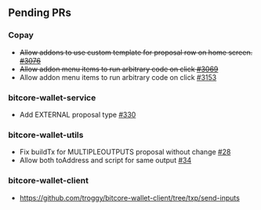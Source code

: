 ## Pending PRs

### Copay
- ~~Allow addons to use custom template for proposal row on home screen. [#3076](https://github.com/bitpay/copay/pull/3076)~~
- ~~Allow addon menu items to run arbitrary code on click [#3069](https://github.com/bitpay/copay/pull/3069)~~
- Allow addon menu items to run arbitrary code on click [#3153](https://github.com/bitpay/copay/pull/3153)

### bitcore-wallet-service
  - Add EXTERNAL proposal type [#330](https://github.com/bitpay/bitcore-wallet-service/pull/330)
  
### bitcore-wallet-utils
 - Fix buildTx for MULTIPLEOUTPUTS proposal without change [#28](https://github.com/bitpay/bitcore-wallet-utils/pull/28)
 - Allow both toAddress and script for same output [#34](https://github.com/bitpay/bitcore-wallet-utils/pull/34)

### bitcore-wallet-client
- https://github.com/troggy/bitcore-wallet-client/tree/txp/send-inputs
